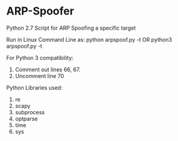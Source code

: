 # ARP-Spoofer
 Python 2.7 Script for ARP Spoofing a specific target

Run in Linux Command Line as:
python arpspoof.py -t <Target IP>
OR
python3 arpspoof.py -t <Target IP>

For Python 3 compatibility:
1. Comment out lines 66, 67.
2. Uncomment line 70

Python Libraries used:
1. re
2. scapy
3. subprocess
4. optparse
5. time
6. sys
